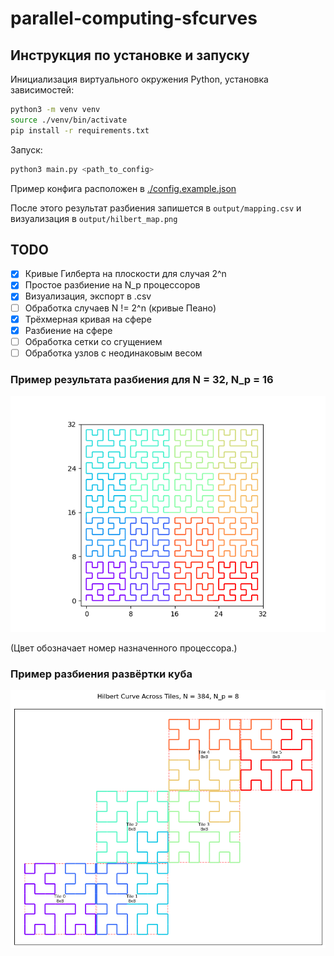 # parallel-computing-sfcurves

## Инструкция по установке и запуску 

Инициализация виртуального окружения Python, установка зависимостей:

```bash
python3 -m venv venv 
source ./venv/bin/activate 
pip install -r requirements.txt
```

Запуск: 
```bash
python3 main.py <path_to_config>
```

Пример конфига расположен в [./config.example.json](config.example.json)

После этого результат разбиения запишется в `output/mapping.csv` и визуализация в `output/hilbert_map.png`

## TODO 
- [x] Кривые Гилберта на плоскости для случая 2^n 
- [x] Простое разбиение на N_p процессоров 
- [x] Визуализация, экспорт в .csv 
- [ ] Обработка случаев N != 2^n (кривые Пеано)
- [x] Трёхмерная кривая на сфере 
- [x] Разбиение на сфере
- [ ] Обработка сетки со сгущением 
- [ ] Обработка узлов с неодинаковым весом

### Пример результата разбиения для N = 32, N_p = 16
![hilbert_32x32_into_16.png](docs/imgs/hilbert_32x32_into_16.png)

(Цвет обозначает номер назначенного процессора.) 

### Пример разбиения развёртки куба
![hilbert_map.png](docs/imgs/hilbert_map.png)
